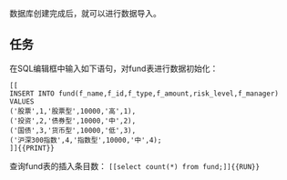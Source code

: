 数据库创建完成后，就可以进行数据导入。

## 任务

在SQL编辑框中输入如下语句，对fund表进行数据初始化：

```
[[
INSERT INTO fund(f_name,f_id,f_type,f_amount,risk_level,f_manager) VALUES 
('股票',1,'股票型',10000,'高',1),
('投资',2,'债券型',10000,'中',2),
('国债',3,'货币型',10000,'低',3),
('沪深300指数',4,'指数型',10000,'中',4);
]]{{PRINT}}
```

查询fund表的插入条目数：
`[[select count(*) from fund;]]{{RUN}}`